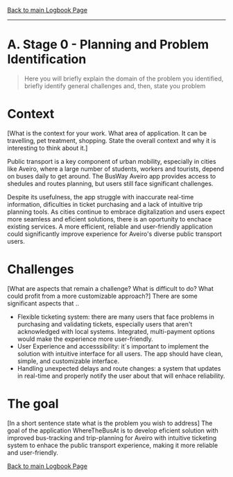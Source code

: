 [Back to main Logbook Page](../hci_logbook.md)

---


# A. Stage 0 - Planning and Problem Identification
>	Here you will briefly explain the domain of the problem you identified, briefly identify general challenges and, then, state you problem

# Context
[What is the context for your work. What area of application. It can be travelling, pet treatment, shopping. State the overall context and why it is interesting to think about it.]

Public transport is a key component of urban mobility, especially in cities like Aveiro, where a large number of students, workers and tourists, depend on buses daily to get around. The BusWay Aveiro app provides access to shedules and routes planning, but users still face significant challenges. 

Despite its usefulness, the app struggle with inaccurate real-time information, dificulties in ticket purchasing and a lack of intuitive trip planning tools. As cities continue to embrace digitalization and users expect more seamless and eficient solutions, there is an oportunity to enchace existing services. A more efficient, reliable and user-friendly application could significantly improve experience for Aveiro's diverse public transport users.

# Challenges
[What are aspects that remain a challenge? What is difficult to do? What could profit from a more customizable approach?]
There are some significant aspects that ..
- Flexible ticketing system: there are many users that face problems in purchasing and validating tickets, especially users that aren't acknowledged with local systems. Integrated, multi-payment options would make the experience more user-friendly.
- User Experience and accesssibility: it´s important to implement the solution with intuitive interface for all users. The app should have clean, simple, and customizable interface.
- Handling unexpected delays and route changes: a system that updates in real-time and properly notify the user about that will enhace reliability.

# The goal
[In a short sentence state what is the problem you wish to address]
The goal of the application WhereTheBusAt is to develop eficient solution with improved bus-tracking and trip-planning for Aveiro with intuitive ticketing system to enhace the public transport experience, making it more reliable and user-friendly.


[Back to main Logbook Page](hci_logbook.md)
